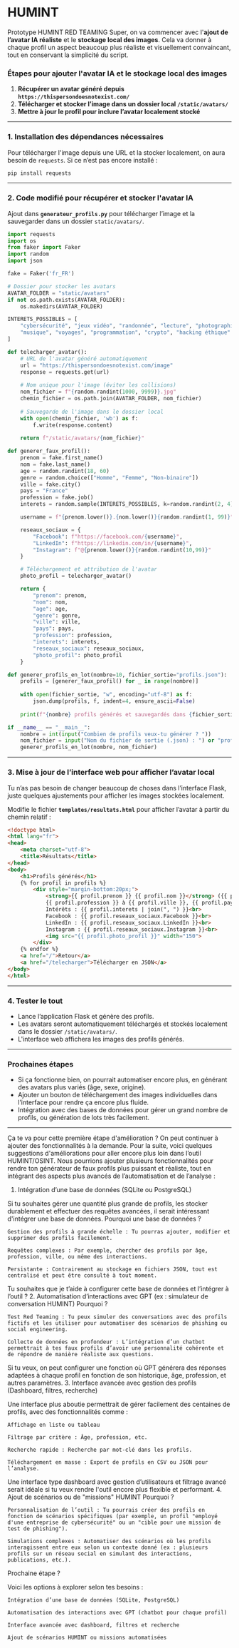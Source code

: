 # HUMINT
Prototype HUMINT RED TEAMING
Super, on va commencer avec l'**ajout de l’avatar IA réaliste** et le **stockage local des images**. Cela va donner à chaque profil un aspect beaucoup plus réaliste et visuellement convaincant, tout en conservant la simplicité du script.

### **Étapes pour ajouter l'avatar IA et le stockage local des images**

1. **Récupérer un avatar généré depuis `https://thispersondoesnotexist.com/`**
2. **Télécharger et stocker l’image dans un dossier local `/static/avatars/`**
3. **Mettre à jour le profil pour inclure l’avatar localement stocké**

---

### **1. Installation des dépendances nécessaires**

Pour télécharger l'image depuis une URL et la stocker localement, on aura besoin de `requests`. Si ce n’est pas encore installé :

```bash
pip install requests
```

---

### **2. Code modifié pour récupérer et stocker l'avatar IA**

Ajout dans **`generateur_profils.py`** pour télécharger l’image et la sauvegarder dans un dossier `static/avatars/`.

```python
import requests
import os
from faker import Faker
import random
import json

fake = Faker('fr_FR')

# Dossier pour stocker les avatars
AVATAR_FOLDER = "static/avatars"
if not os.path.exists(AVATAR_FOLDER):
    os.makedirs(AVATAR_FOLDER)

INTERETS_POSSIBLES = [
    "cybersécurité", "jeux vidéo", "randonnée", "lecture", "photographie",
    "musique", "voyages", "programmation", "crypto", "hacking éthique"
]

def telecharger_avatar():
    # URL de l'avatar généré automatiquement
    url = "https://thispersondoesnotexist.com/image"
    response = requests.get(url)
    
    # Nom unique pour l'image (éviter les collisions)
    nom_fichier = f"{random.randint(1000, 9999)}.jpg"
    chemin_fichier = os.path.join(AVATAR_FOLDER, nom_fichier)
    
    # Sauvegarde de l'image dans le dossier local
    with open(chemin_fichier, 'wb') as f:
        f.write(response.content)
    
    return f"/static/avatars/{nom_fichier}"

def generer_faux_profil():
    prenom = fake.first_name()
    nom = fake.last_name()
    age = random.randint(18, 60)
    genre = random.choice(["Homme", "Femme", "Non-binaire"])
    ville = fake.city()
    pays = "France"
    profession = fake.job()
    interets = random.sample(INTERETS_POSSIBLES, k=random.randint(2, 4))

    username = f"{prenom.lower()}.{nom.lower()}{random.randint(1, 99)}"

    reseaux_sociaux = {
        "Facebook": f"https://facebook.com/{username}",
        "LinkedIn": f"https://linkedin.com/in/{username}",
        "Instagram": f"@{prenom.lower()}{random.randint(10,99)}"
    }

    # Téléchargement et attribution de l'avatar
    photo_profil = telecharger_avatar()

    return {
        "prenom": prenom,
        "nom": nom,
        "age": age,
        "genre": genre,
        "ville": ville,
        "pays": pays,
        "profession": profession,
        "interets": interets,
        "reseaux_sociaux": reseaux_sociaux,
        "photo_profil": photo_profil
    }

def generer_profils_en_lot(nombre=10, fichier_sortie="profils.json"):
    profils = [generer_faux_profil() for _ in range(nombre)]
    
    with open(fichier_sortie, "w", encoding="utf-8") as f:
        json.dump(profils, f, indent=4, ensure_ascii=False)
    
    print(f"{nombre} profils générés et sauvegardés dans {fichier_sortie}")

if __name__ == "__main__":
    nombre = int(input("Combien de profils veux-tu générer ? "))
    nom_fichier = input("Nom du fichier de sortie (.json) : ") or "profils.json"
    generer_profils_en_lot(nombre, nom_fichier)
```

---

### **3. Mise à jour de l’interface web pour afficher l’avatar local**

Tu n’as pas besoin de changer beaucoup de choses dans l’interface Flask, juste quelques ajustements pour afficher les images stockées localement.

Modifie le fichier **`templates/resultats.html`** pour afficher l’avatar à partir du chemin relatif :

```html
<!doctype html>
<html lang="fr">
<head>
    <meta charset="utf-8">
    <title>Résultats</title>
</head>
<body>
    <h1>Profils générés</h1>
    {% for profil in profils %}
        <div style="margin-bottom:20px;">
            <strong>{{ profil.prenom }} {{ profil.nom }}</strong> ({{ profil.age }} ans, {{ profil.genre }})<br>
            {{ profil.profession }} à {{ profil.ville }}, {{ profil.pays }}<br>
            Intérêts : {{ profil.interets | join(", ") }}<br>
            Facebook : {{ profil.reseaux_sociaux.Facebook }}<br>
            LinkedIn : {{ profil.reseaux_sociaux.LinkedIn }}<br>
            Instagram : {{ profil.reseaux_sociaux.Instagram }}<br>
            <img src="{{ profil.photo_profil }}" width="150">
        </div>
    {% endfor %}
    <a href="/">Retour</a>
    <a href="/telecharger">Télécharger en JSON</a>
</body>
</html>
```

---

### **4. Tester le tout**

- Lance l’application Flask et génère des profils.
- Les avatars seront automatiquement téléchargés et stockés localement dans le dossier `/static/avatars/`.
- L'interface web affichera les images des profils générés.

---

### **Prochaines étapes**

- Si ça fonctionne bien, on pourrait automatiser encore plus, en générant des avatars plus variés (âge, sexe, origine).
- Ajouter un bouton de téléchargement des images individuelles dans l’interface pour rendre ça encore plus fluide.
- Intégration avec des bases de données pour gérer un grand nombre de profils, ou génération de lots très facilement.

---

Ça te va pour cette première étape d'amélioration ? On peut continuer à ajouter des fonctionnalités à la demande.
Pour la suite, voici quelques suggestions d'améliorations pour aller encore plus loin dans l’outil HUMINT/OSINT. Nous pourrions ajouter plusieurs fonctionnalités pour rendre ton générateur de faux profils plus puissant et réaliste, tout en intégrant des aspects plus avancés de l’automatisation et de l’analyse :
1. Intégration d’une base de données (SQLite ou PostgreSQL)

Si tu souhaites gérer une quantité plus grande de profils, les stocker durablement et effectuer des requêtes avancées, il serait intéressant d'intégrer une base de données.
Pourquoi une base de données ?

    Gestion des profils à grande échelle : Tu pourras ajouter, modifier et supprimer des profils facilement.

    Requêtes complexes : Par exemple, chercher des profils par âge, profession, ville, ou même des interactions.

    Persistante : Contrairement au stockage en fichiers JSON, tout est centralisé et peut être consulté à tout moment.

Tu souhaites que je t’aide à configurer cette base de données et l’intégrer à l’outil ?
2. Automatisation d’interactions avec GPT (ex : simulateur de conversation HUMINT)
Pourquoi ?

    Test Red Teaming : Tu peux simuler des conversations avec des profils fictifs et les utiliser pour automatiser des scénarios de phishing ou social engineering.

    Collecte de données en profondeur : L’intégration d’un chatbot permettrait à tes faux profils d’avoir une personnalité cohérente et de répondre de manière réaliste aux questions.

Si tu veux, on peut configurer une fonction où GPT générera des réponses adaptées à chaque profil en fonction de son historique, âge, profession, et autres paramètres.
3. Interface avancée avec gestion des profils (Dashboard, filtres, recherche)

Une interface plus aboutie permettrait de gérer facilement des centaines de profils, avec des fonctionnalités comme :

    Affichage en liste ou tableau

    Filtrage par critère : Âge, profession, etc.

    Recherche rapide : Recherche par mot-clé dans les profils.

    Téléchargement en masse : Export de profils en CSV ou JSON pour l’analyse.

Une interface type dashboard avec gestion d’utilisateurs et filtrage avancé serait idéale si tu veux rendre l'outil encore plus flexible et performant.
4. Ajout de scénarios ou de "missions" HUMINT
Pourquoi ?

    Personnalisation de l’outil : Tu pourrais créer des profils en fonction de scénarios spécifiques (par exemple, un profil "employé d'une entreprise de cybersécurité" ou un "cible pour une mission de test de phishing").

    Simulations complexes : Automatiser des scénarios où les profils interagissent entre eux selon un contexte donné (ex : plusieurs profils sur un réseau social en simulant des interactions, publications, etc.).

Prochaine étape ?

Voici les options à explorer selon tes besoins :

    Intégration d’une base de données (SQLite, PostgreSQL)

    Automatisation des interactions avec GPT (chatbot pour chaque profil)

    Interface avancée avec dashboard, filtres et recherche

    Ajout de scénarios HUMINT ou missions automatisées
